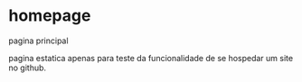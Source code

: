 # homepage
pagina principal

pagina estatica apenas para teste da funcionalidade de se hospedar um site no github.
